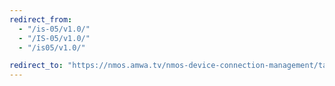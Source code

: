 ```yaml
---
redirect_from:
  - "/is-05/v1.0/"
  - "/IS-05/v1.0/"
  - "/is05/v1.0/"

redirect_to: "https://nmos.amwa.tv/nmos-device-connection-management/tags/v1.0"
---
```

